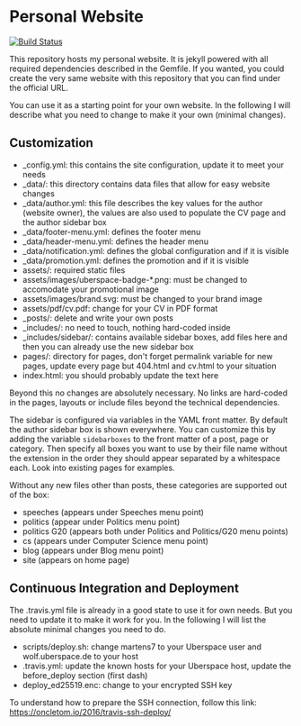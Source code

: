 # Personal Website

[![Build Status](https://travis-ci.org/2martens/2martens.de.png)](https://travis-ci.org/2martens/2martens.de)

This repository hosts my personal website. It is jekyll powered with all required
dependencies described in the Gemfile. If you wanted, you could create the very same
website with this repository that you can find under the official URL.

You can use it as a starting point for your own website. In the following I will describe
what you need to change to make it your own (minimal changes).

## Customization

- _config.yml: this contains the site configuration, update it to meet your needs
- _data/: this directory contains data files that allow for easy website changes
- _data/author.yml: this file describes the key values for the author (website owner),
  the values are also used to populate the CV page and the author sidebar box
- _data/footer-menu.yml: defines the footer menu
- _data/header-menu.yml: defines the header menu
- _data/notification.yml: defines the global configuration and if it is visible
- _data/promotion.yml: defines the promotion and if it is visible
- assets/: required static files
- assets/images/uberspace-badge-*.png: must be changed to accomodate your promotional image
- assets/images/brand.svg: must be changed to your brand image
- assets/pdf/cv.pdf: change for your CV in PDF format
- _posts/: delete and write your own posts
- _includes/: no need to touch, nothing hard-coded inside
- _includes/sidebar/: contains available sidebar boxes, 
  add files here and then you can already use the new sidebar box
- pages/: directory for pages, don't forget permalink variable for new pages,
  update every page but 404.html and cv.html to your situation
- index.html: you should probably update the text here

Beyond this no changes are absolutely necessary. No links are hard-coded in the pages,
layouts or include files beyond the technical dependencies.

The sidebar is configured via variables in the YAML front matter. By default the
author sidebar box is shown everywhere. You can customize this by adding the variable
``sidebarboxes`` to the front matter of a post, page or category. Then specify all
boxes you want to use by their file name without the extension in the order they 
should appear separated by a whitespace each. Look into existing pages for examples.

Without any new files other than posts, these categories are supported out of the box:

- speeches (appears under Speeches menu point)
- politics (appear under Politics menu point)
- politics G20 (appears both under Politics and Politics/G20 menu points)
- cs (appears under Computer Science menu point)
- blog (appears under Blog menu point)  
- site (appears on home page)

## Continuous Integration and Deployment

The .travis.yml file is already in a good state to use it for own needs. But you need
to update it to make it work for you. In the following I will list the absolute
minimal changes you need to do.

- scripts/deploy.sh: change martens7 to your Uberspace user 
  and wolf.uberspace.de to your host
- .travis.yml: update the known hosts for your Uberspace host, 
  update the before_deploy section (first dash)
- deploy_ed25519.enc: change to your encrypted SSH key

To understand how to prepare the SSH connection, follow this link:
https://oncletom.io/2016/travis-ssh-deploy/
